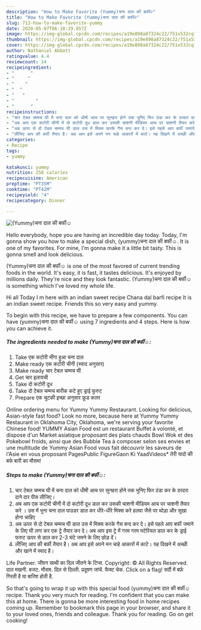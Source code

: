 ```yaml
---
description: "How to Make Favorite (Yummy)चना दाल की बर्फी☺"
title: "How to Make Favorite (Yummy)चना दाल की बर्फी☺"
slug: 713-how-to-make-favorite-yummy
date: 2020-05-07T06:18:29.857Z
image: https://img-global.cpcdn.com/recipes/a19e898a87324c22/751x532cq70/yummyचना-दाल-की-बर्फी☺-recipe-main-photo.jpg
thumbnail: https://img-global.cpcdn.com/recipes/a19e898a87324c22/751x532cq70/yummyचना-दाल-की-बर्फी☺-recipe-main-photo.jpg
cover: https://img-global.cpcdn.com/recipes/a19e898a87324c22/751x532cq70/yummyचना-दाल-की-बर्फी☺-recipe-main-photo.jpg
author: Nathaniel Abbott
ratingvalue: 4.4
reviewcount: 14
recipeingredient:
- "      "
- "     "
- "    "
- "  "
- "   "
- "        "
- "      "
recipeinstructions:
- "चार टेबल चम्मच घी में चना दाल को धीमी आच पर सुनहरा होने तक भुनिए फिर ठंडा कर के दरदरा दाने दार पीस लीजिए।"
- "अब आप एक कटोरी चीनी में दो कटोरी दूध डाल कर उसकी चाशनी मीडियम आच पर चाशनी तैयार करे । उस में भुना चना दाल पाउडर डाल कर धीरे-धीरे मिक्स करे हलवा जैसे पर थोड़ा और सुखा होना चाहिए"
- "अब ऊपर से दो टेबल चम्मच घी डाल उस में मिक्स करके गैस बन्द कर दे। इसे पहले आप बर्फी जमाने के लिए घी लगा कर एक ट्रे तैयार कर दे। अब आप इस ट्रे में गरम गरम मटेरियल डाल कर के ड्राई फरुट ऊपर से डाल कर 2-3 घंटे जमने के लिए छोड़ दें।"
- "लीजिए आप की बर्फी तैयार है। अब आप इसे अपने मन चाहे आकारों में काटे। यह दिखने में अच्छी और खाने में स्वाद है।"
categories:
- Recipe
tags:
- yummy

katakunci: yummy 
nutrition: 258 calories
recipecuisine: American
preptime: "PT35M"
cooktime: "PT42M"
recipeyield: "4"
recipecategory: Dinner

---
```



![(Yummy)चना दाल की बर्फी☺](https://img-global.cpcdn.com/recipes/a19e898a87324c22/751x532cq70/yummyचना-दाल-की-बर्फी☺-recipe-main-photo.jpg)

Hello everybody, hope you are having an incredible day today. Today, I'm gonna show you how to make a special dish, (yummy)चना दाल की बर्फी☺. It is one of my favorites. For mine, I'm gonna make it a little bit tasty. This is gonna smell and look delicious.

(Yummy)चना दाल की बर्फी☺ is one of the most favored of current trending foods in the world. It's easy, it is fast, it tastes delicious. It's enjoyed by millions daily. They're nice and they look fantastic. (Yummy)चना दाल की बर्फी☺ is something which I've loved my whole life.

Hi all Today I m here with an indian sweet recipe Chana dal barfi recipe It is an indian sweet recipe. Friends this so very easy and yummy.


To begin with this recipe, we have to prepare a few components. You can have (yummy)चना दाल की बर्फी☺ using 7 ingredients and 4 steps. Here is how you can achieve it.

<!--inarticleads1-->

##### The ingredients needed to make (Yummy)चना दाल की बर्फी☺:

1. Take  एक कटोरी भींगा हुआ चना दाल
1. Make ready  एक कटोरी चीनी (स्वाद अनुसार)
1. Make ready  चार टेबल चम्मच घी
1. Get  चार इलायची
1. Take  दो कटोरी दूध
1. Take  दो टेबल चम्मच बारीक कटे हुए ड्राई फुरुट
1. Prepare  एक चुटकी इच्छा अनुसार फ़ूड कलर


Online ordering menu for Yummy Yummy Restaurant. Looking for delicious, Asian-style fast food? Look no more, because here at Yummy Yummy Restaurant in Oklahoma City, Oklahoma, we&#39;re serving your favorite Chinese food! YUMMY Asian Food est un restaurant Buffet à volonté, et dispose d&#39;un Market asiatique proposant des plats chauds Bowl Wok et des Pokebowl froids, ainsi que des Bubble Tea à composer selon ses envies et une multitude de Yummy Asian Food vous fait découvrir les saveurs de l&#39;Asie en vous proposant  PagesPublic FigureGaon Ki YaadVideos* तेरी यादो की बर्फ बारी का मौसम! 

<!--inarticleads2-->

##### Steps to make (Yummy)चना दाल की बर्फी☺:

1. चार टेबल चम्मच घी में चना दाल को धीमी आच पर सुनहरा होने तक भुनिए फिर ठंडा कर के दरदरा दाने दार पीस लीजिए।
1. अब आप एक कटोरी चीनी में दो कटोरी दूध डाल कर उसकी चाशनी मीडियम आच पर चाशनी तैयार करे । उस में भुना चना दाल पाउडर डाल कर धीरे-धीरे मिक्स करे हलवा जैसे पर थोड़ा और सुखा होना चाहिए
1. अब ऊपर से दो टेबल चम्मच घी डाल उस में मिक्स करके गैस बन्द कर दे। इसे पहले आप बर्फी जमाने के लिए घी लगा कर एक ट्रे तैयार कर दे। अब आप इस ट्रे में गरम गरम मटेरियल डाल कर के ड्राई फरुट ऊपर से डाल कर 2-3 घंटे जमने के लिए छोड़ दें।
1. लीजिए आप की बर्फी तैयार है। अब आप इसे अपने मन चाहे आकारों में काटे। यह दिखने में अच्छी और खाने में स्वाद है।


Life Partner. जीवन साथी का दिल जीतने के टिप्स. Copyright: © All Rights Reserved. दाल मखनी. बजट. मौसम. दिल से दिल्ली. प्रदूषण जांचें. फैक्‍ट चेक. Click on a flag! सर्दी में बर्फ़ गिरती है या बारिश होती है. 

So that's going to wrap it up with this special food (yummy)चना दाल की बर्फी☺ recipe. Thank you very much for reading. I'm confident that you can make this at home. There is gonna be more interesting food in home recipes coming up. Remember to bookmark this page in your browser, and share it to your loved ones, friends and colleague. Thank you for reading. Go on get cooking!
